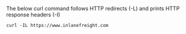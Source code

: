 The below curl command follows HTTP redirects (-L) and prints HTTP response headers (-I)
```
curl -IL https://www.inlanefreight.com
```
